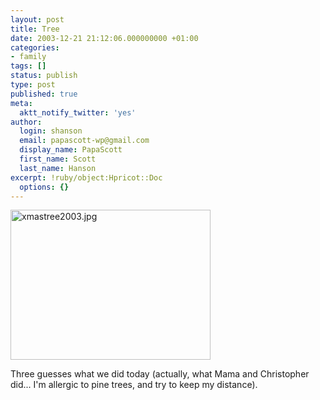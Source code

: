 ```yaml
---
layout: post
title: Tree
date: 2003-12-21 21:12:06.000000000 +01:00
categories:
- family
tags: []
status: publish
type: post
published: true
meta:
  aktt_notify_twitter: 'yes'
author:
  login: shanson
  email: papascott-wp@gmail.com
  display_name: PapaScott
  first_name: Scott
  last_name: Hanson
excerpt: !ruby/object:Hpricot::Doc
  options: {}
---
```

<p><img alt="xmastree2003.jpg" src="http://www.papascott.de/wordpress/wp-content/uploads/2003/12/xmastree2003.jpg" width="320" height="240" border="0" /></p>
<p>Three guesses what we did today (actually, what Mama and Christopher did... I'm allergic to pine trees, and try to keep my distance).</p>
